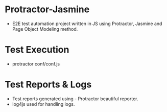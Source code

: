# Protractor-Jasmine
- E2E test automation project written in JS using Protractor, Jasmine and Page Object Modeling method.

# Test Execution
- protractor conf/conf.js

# Test Reports & Logs
- Test reports generated using - Protractor beautiful reporter.
- log4js used for handling logs.




